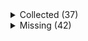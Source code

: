 <details><summary>Collected (37)</summary>
<p>

| Packet |
| --- |
| login |
| custom_payload |
| difficulty |
| abilities |
| held_item_slot |
| entity_status |
| unlock_recipes |
| player_info |
| position |
| world_border |
| update_time |
| spawn_position |
| window_items |
| set_slot |
| map_chunk |
| entity_metadata |
| entity_update_attributes |
| update_health |
| experience |
| spawn_entity_living |
| entity_equipment |
| entity_move_look |
| entity_head_rotation |
| rel_entity_move |
| entity_velocity |
| entity_teleport |
| sound_effect |
| keep_alive |
| entity_destroy |
| entity_look |
| block_change |
| world_event |
| animation |
| combat_event |
| multi_block_change |
| unload_chunk |
| advancements |

</p>
</details>
<details><summary>Missing (42)</summary>
<p>

| Packet |
| --- |
| spawn_entity |
| spawn_entity_experience_orb |
| spawn_entity_weather |
| spawn_entity_painting |
| named_entity_spawn |
| statistics |
| block_break_animation |
| tile_entity_data |
| block_action |
| boss_bar |
| tab_complete |
| chat |
| transaction |
| close_window |
| open_window |
| craft_progress_bar |
| set_cooldown |
| named_sound_effect |
| kick_disconnect |
| explosion |
| game_state_change |
| world_particles |
| map |
| entity |
| vehicle_move |
| open_sign_entity |
| bed |
| remove_entity_effect |
| resource_pack_send |
| respawn |
| camera |
| scoreboard_display_objective |
| attach_entity |
| scoreboard_objective |
| set_passengers |
| teams |
| scoreboard_score |
| title |
| playerlist_header |
| collect |
| entity_effect |
| select_advancement_tab |

</p>
</details>